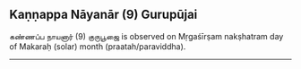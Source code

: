 ## Kaṇṇappa Nāyanār (9) Gurupūjai
கண்ணப்ப நாயனார் (9) குருபூஜை is observed on Mṛgaśīrṣam nakṣhatram day of Makaraḥ (solar) month (praatah/paraviddha).



---
